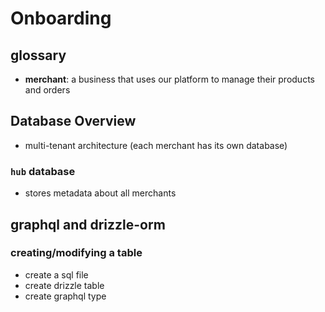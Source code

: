 # Onboarding

## glossary

- **merchant**: a business that uses our platform to manage their products and orders

## Database Overview

- multi-tenant architecture (each merchant has its own database)

### `hub` database

- stores metadata about all merchants

## graphql and drizzle-orm

### creating/modifying a table

- create a sql file
- create drizzle table
- create graphql type
